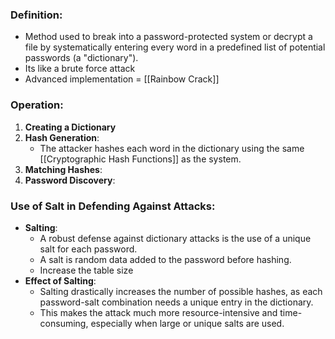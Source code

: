 ### Definition:
- Method used to break into a password-protected system or decrypt a file by systematically entering every word in a predefined list of potential passwords (a "dictionary").
- Its like a brute force attack
- Advanced implementation = [[Rainbow Crack]]
### Operation:
1. **Creating a Dictionary** 
2. **Hash Generation**: 
	- The attacker hashes each word in the dictionary using the same [[Cryptographic Hash Functions]] as the system.
3. **Matching Hashes**: 
4. **Password Discovery**:
### Use of Salt in Defending Against Attacks:
- **Salting**: 
	- A robust defense against dictionary attacks is the use of a unique salt for each password.
	- A salt is random data added to the password before hashing. 
	- Increase the table size 
- **Effect of Salting**: 
	- Salting drastically increases the number of possible hashes, as each password-salt combination needs a unique entry in the dictionary. 
	- This makes the attack much more resource-intensive and time-consuming, especially when large or unique salts are used.
